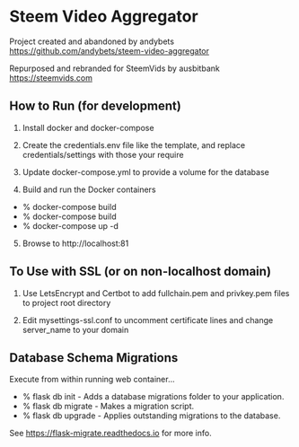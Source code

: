 # Steem Video Aggregator

Project created and abandoned by andybets https://github.com/andybets/steem-video-aggregator

Repurposed and rebranded for SteemVids by ausbitbank https://steemvids.com

## How to Run (for development)

1. Install docker and docker-compose

2. Create the credentials.env file like the template, and replace credentials/settings with those your require

3. Update docker-compose.yml to provide a volume for the database

4. Build and run the Docker containers

- % docker-compose build
- % docker-compose build
- % docker-compose up -d

5. Browse to http://localhost:81


## To Use with SSL (or on non-localhost domain)

1. Use LetsEncrypt and Certbot to add fullchain.pem and privkey.pem files to project root directory

2. Edit mysettings-ssl.conf to uncomment certificate lines and change server_name to your domain


## Database Schema Migrations
Execute from within running web container...

- % flask db init - Adds a database migrations folder to your application.
- % flask db migrate - Makes a migration script.
- % flask db upgrade - Applies outstanding migrations to the database.

See https://flask-migrate.readthedocs.io for more info.
